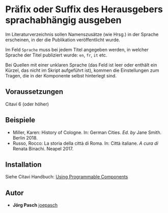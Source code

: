 # Präfix oder Suffix des Herausgebers sprachabhängig ausgeben

Im Literaturverzeichnis sollen Namenszusätze (wie Hrsg.) in der Sprache erscheinen, in der die Publikation veröffentlicht wurde.

Im Feld `Sprache` muss bei jedem Titel angegeben werden, in welcher Sprache der Titel publiziert wurde: `en`, `fr`, `it` etc.

Bei Quellen mit einer unklaren Sprache (das Feld ist leer oder enthält ein Kürzel, das nicht im Skript aufgeführt ist), kommen die Einstellungen zum Tragen, die in der Komponente selbst hinterlegt sind.

## Voraussetzungen
Citavi 6 (oder höher)

## Beispiele
- Miller, Karen: History of Cologne. In: German Cities. *Ed. by* Jane Smith. Berlin 2018.
- Russo, Rocco: La storia della città di Roma. In: Città italiane. *A cura di* Renata Binachi. Neapel 2017.  

## Installation
Siehe Citavi Handbuch: [Using Programmable Components](https://www.citavi.com/programmable_components)

## Autor

* **Jörg Pasch** [joepasch](https://github.com/joepasch)
